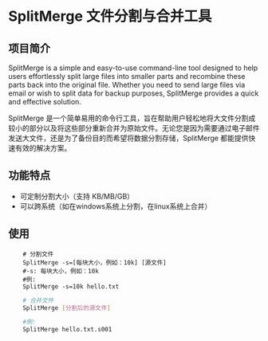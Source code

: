 # SplitMerge  文件分割与合并工具

## 项目简介

SplitMerge is a simple and easy-to-use command-line tool designed to help users effortlessly split large files into smaller parts and recombine these parts back into the original file. Whether you need to send large files via email or wish to split data for backup purposes, SplitMerge provides a quick and effective solution.

SplitMerge 是一个简单易用的命令行工具，旨在帮助用户轻松地将大文件分割成较小的部分以及将这些部分重新合并为原始文件。无论您是因为需要通过电子邮件发送大文件，还是为了备份目的而希望将数据分割存储，SplitMerge 都能提供快速有效的解决方案。

## 功能特点

- 可定制分割大小（支持 KB/MB/GB）
- 可以跨系统（如在windows系统上分割，在linux系统上合并）

## 使用 



``` shell
    # 分割文件
    SplitMerge -s=[每块大小，例如：10k] [源文件]
    #-s: 每块大小，例如：10k
    #例:
    SplitMerge -s=10k hello.txt
```

``` Bash
    # 合并文件
    SplitMerge [分割后的源文件]

    #例:
    SplitMerge hello.txt.s001
```